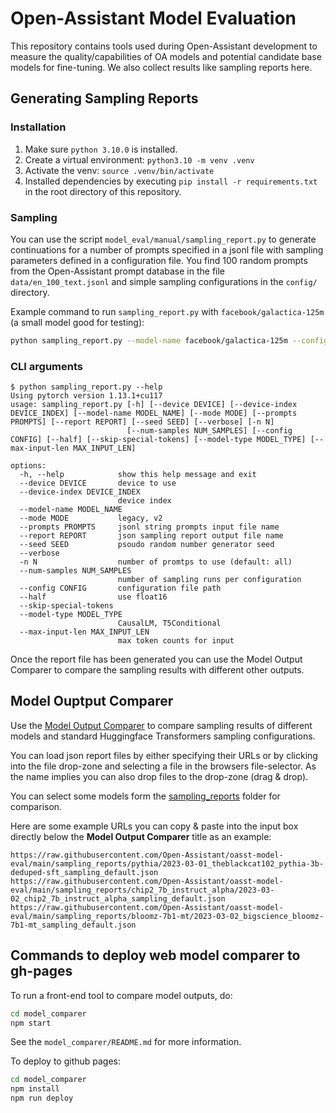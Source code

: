 # Open-Assistant Model Evaluation

This repository contains tools used during Open-Assistant development to measure the quality/capabilities of OA models and potential candidate base models for fine-tuning. We also collect results like sampling reports here.


## Generating Sampling Reports

### Installation
1. Make sure `python 3.10.0` is installed.
2. Create a virtual environment: `python3.10 -m venv .venv`
3. Activate the venv: `source .venv/bin/activate`
4. Installed dependencies by executing `pip install -r requirements.txt` in the root directory of this repository.

### Sampling
You can use the script `model_eval/manual/sampling_report.py` to generate continuations for a number of prompts specified in a jsonl file with sampling parameters defined in a configuration file. You find 100 random prompts from the Open-Assistant prompt database in the file `data/en_100_text.jsonl` and simple sampling configurations in the `config/` directory.

Example command to run `sampling_report.py` with `facebook/galactica-125m` (a small model good for testing):

```sh
python sampling_report.py --model-name facebook/galactica-125m --config config/default.json --prompts data/en_100_text.jsonl --report report_file.json --verbose --num-samples 2 --half
```

### CLI arguments

```
$ python sampling_report.py --help
Using pytorch version 1.13.1+cu117
usage: sampling_report.py [-h] [--device DEVICE] [--device-index DEVICE_INDEX] [--model-name MODEL_NAME] [--mode MODE] [--prompts PROMPTS] [--report REPORT] [--seed SEED] [--verbose] [-n N]
                          [--num-samples NUM_SAMPLES] [--config CONFIG] [--half] [--skip-special-tokens] [--model-type MODEL_TYPE] [--max-input-len MAX_INPUT_LEN]

options:
  -h, --help            show this help message and exit
  --device DEVICE       device to use
  --device-index DEVICE_INDEX
                        device index
  --model-name MODEL_NAME
  --mode MODE           legacy, v2
  --prompts PROMPTS     jsonl string prompts input file name
  --report REPORT       json sampling report output file name
  --seed SEED           psoudo random number generator seed
  --verbose
  -n N                  number of promtps to use (default: all)
  --num-samples NUM_SAMPLES
                        number of sampling runs per configuration
  --config CONFIG       configuration file path
  --half                use float16
  --skip-special-tokens
  --model-type MODEL_TYPE
                        CausalLM, T5Conditional
  --max-input-len MAX_INPUT_LEN
                        max token counts for input
```


Once the report file has been generated you can use the Model Output Comparer to compare the sampling results with different other outputs.

## Model Ouptput Comparer

Use the [Model Output Comparer](https://open-assistant.github.io/oasst-model-eval/) to compare sampling results of different models and standard Huggingface Transformers sampling configurations.

You can load json report files by either specifying their URLs or by clicking into the file drop-zone and selecting a file in the browsers file-selector. As the name implies you can also drop files to the drop-zone (drag & drop).

You can select some models form the [sampling_reports](https://github.com/Open-Assistant/oasst-model-eval/tree/main/sampling_reports) folder for comparison.

Here are some example URLs you can copy & paste into the input box directly below the **Model Output Comparer** title as an example:

```
https://raw.githubusercontent.com/Open-Assistant/oasst-model-eval/main/sampling_reports/pythia/2023-03-01_theblackcat102_pythia-3b-deduped-sft_sampling_default.json
https://raw.githubusercontent.com/Open-Assistant/oasst-model-eval/main/sampling_reports/chip2_7b_instruct_alpha/2023-03-02_chip2_7b_instruct_alpha_sampling_default.json
https://raw.githubusercontent.com/Open-Assistant/oasst-model-eval/main/sampling_reports/bloomz-7b1-mt/2023-03-02_bigscience_bloomz-7b1-mt_sampling_default.json
```


## Commands to deploy web model comparer to gh-pages 

To run a front-end tool to compare model outputs, do:

```sh
cd model_comparer
npm start
```

See the `model_comparer/README.md` for more information.

To deploy to github pages:

```sh
cd model_comparer
npm install
npm run deploy
```
